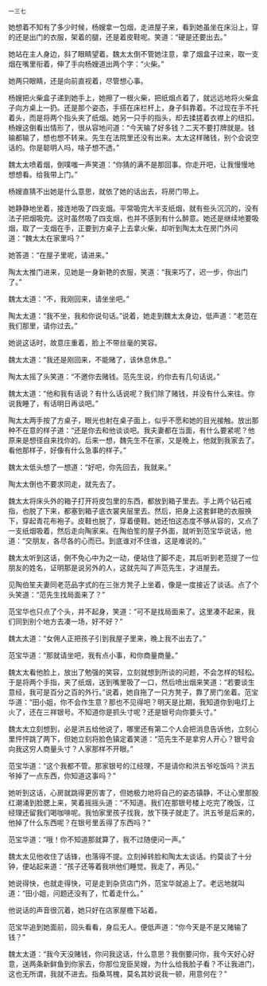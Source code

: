     一三七 

   她想着不知有了多少时候，杨嫂拿一包烟，走进屋子来，看到她虽坐在床沿上，穿的还是出门的衣服，架着的腿，还是着皮鞋呢。笑道：“硬是还要出去。”

   她站在主人身边，斜了眼睛望着。魏太太倒不管她注意，拿了烟盒子过来，取一支烟在嘴里衔着，伸了手向杨嫂道出两个字：“火柴。”

   她两只眼睛，还是向前直视着，尽管想心事。

   杨嫂把火柴盒子递到她手上，她擦了一根火柴，把纸烟点着了，就远远地将火柴盒子向方桌上一扔。还是那个姿态，手搭在床栏杆上，身子斜靠着。不过现在手不托着头，而是将两个指头夹了纸烟。她另一只手的指头，却去揉搓着衣襟上的纽扣。杨嫂这倒看出情形了，很从容地问道：“今天输了好多钱？二天不要打牌就是。钱输都输了，想也想不转来。先生在法院里还没有出来。太太这样赌钱，别个会说空话的。你是聪明人吗，啥子想不透。”

   魏太太喷着烟，倒噗嗤一声笑道：“你猜的满不是那回事。你走开吧，让我慢慢地想想看。给我带上门。”

   杨嫂直猜不出她是什么意思，就依了她的话出去，将房门带上。

   她静静地坐着，接连地吸了四支烟。平常吸完大半支纸烟，就有些头沉沉的，没有法子把烟吸完。这时虽然吸了四支烟，也并不感到有什么醉意。她还是继续地要吸烟，取了一支烟在手，正要到方桌子上去拿火柴，却听到陶太太在房门外问道：“魏太太在家里吗？”

   她答道：“在屋子里呢，请进来。”

   陶太太推门进来，见她是一身新艳的衣服，笑道：“我来巧了，迟一步，你出门了。”

   魏太太道：“不，我刚回来，请坐坐吧。”

   陶太太道：“我不坐，我和你说句话。”说着，她走到魏太太身边，低声道：“老范在我们那里，请你过去。”

   她说这话时，故意庄重着，脸上不带丝毫的笑容。

   魏太太道：“我还是刚回来，不能赌了，该休息休息。”

   陶太太摇了头笑道：“不邀你去赌钱。范先生说，约你去有几句话说。”

   魏太太道：“他和我有话说？有什么话说呢？我们除了赌钱，并没有什么来往。你说我睡了，有话明日再谈吧。”

   陶太太两手按了方桌子，眼光也射在桌子面上，似乎不愿和她的目光接触。放出那种不在意的样子道：“还是你去和他谈谈吧。我夫妻都在当面，有什么要紧呢？他原来是想径自来找你的。后来一想，魏先生不在家，又是晚上，他就到我家去了。看他那样子，好像有什么急事的样子。”

   魏太太低头想了一想道：“好吧，你先回去，我就来。”

   陶太太倒也不要求同走，就先去了。

   魏太太将床头外的箱子打开将皮包里的东西，都放到箱子里去。手上两个钻石戒指，也脱了下来，都塞到箱子底衣裳夹层里去。然后，把身上这套鲜艳的衣服换下，穿起青花布袍子。皮鞋也脱了，穿着便鞋。她还怕这态度不够从容的，又点了一支纸烟吸着，然后走向陶家来。在陶伯笙的屋子外面，就听到范宝华说话，他道：“交朋友，各尽各的心而已。到底谁对不住谁，这是难说的。”

   魏太太听到这话，倒不免心中为之一动，便站住了脚不走，其后听到老范提了一位朋友的姓名，证明那是说另外的人，这就先叫了声范先生，才进屋去。

   见陶伯笙夫妻同老范品字式的在三张方凳子上坐着，像是一度接近了谈话。点了个头笑道：“范先生找局面来了？”

   范宝华也只点了个头，并不起身，笑道：“可不是找局面来了。这里凑不起来，我们同到别个地方去凑一场，好不好？”

   魏太太道：“女佣人正把孩子引到我屋子里来，晚上我不出去了。”

   范宝华道：“那就请坐吧，我有点小事，和你商量商量。”

   魏太太看他脸上，放出了勉强的笑容，立刻就想到所谈的问题，不会怎样的轻松。于是将两个手指，夹了纸烟，送到嘴里吸了一口，然后喷出烟来笑道：“若要谈生意经，我可是百分之百的外行。”说着，她自拖了一只方凳子，靠了房门坐着。范宝华道：“田小姐，你不会作生意？那也不见得吧？明天是比期，我知道你到电灯上火了，还在三祥银号。不知道你是抓头寸呢？还是银号向你要头寸。”

   魏太太立刻想到，必是洪五给他说了，哪里还有第二个人会把消息告诉他，立刻心里怦怦跳了两下，但她立刻将脸色镇定着笑道：“范先生不是拿穷人开心？银号会向我这穷人商量头寸？人家那样不开眼。”

   范宝华道：“这个我都不管。那家银号的江经理，不是请你和洪五爷吃饭吗？洪五爷掉了一点东西，你知道这事吗？”

   她听到这话，心房就跳得更厉害了，但她极力地将自己的姿态镇静，不让心里那股红潮涌到脸腮上来，笑着摇摇头道：“不知道。我们在那银号楼上吃完了晚饭，江经理还留我们喝咖啡呢。我怕家里孩子找我，放下筷子就走了。洪五爷是后来的，他掉了什么东西呢？在银号里丢得了东西吗？”

   范宝华道：“哦！你不知道那就算了，我不过随便问一声。”

   魏太太见他收住了话锋，也落得不提。立刻掉转脸和陶太太谈话。约莫谈了十分钟，便站起来道：“孩子还等着我哄他们睡觉。我走了，再见。”

   她说得快，也就走得快，可是走到杂货店门外，范宝华就追上了。老远地就叫道：“田小姐，问题还没有了，忙着走什么。”

   他说话的声音很沉着，她只好在店家屋檐下站着。

   范宝华追到她面前，回头看看，身后无人。便低声道：“你今天是不是又赌输了钱？”

   魏太太道：“我今天没赌钱，你问我这话，什么意思？我倒要问你，我今天好心好意，送两条新鲜鱼到你家去，你那位宠臣吴嫂，为什么给我脸子看？不让我进门，这也无所谓，我就不进去。指桑骂槐，莫名其妙说我一顿，用意何在？”


